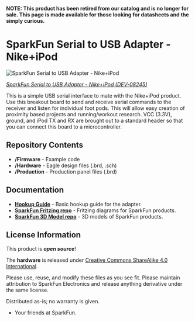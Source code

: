 **NOTE: This product has been retired from our catalog and is no longer for sale. This page is made available for those looking for datasheets and the simply curious.**

SparkFun Serial to USB Adapter - Nike+iPod
========================================

![SparkFun Serial to USB Adapter - Nike+iPod](https://cdn.sparkfun.com//assets/parts/7/3/2/08245-01.jpg)

[*SparkFun Serial to USB Adapter - Nike+iPod (DEV-08245)*](https://www.sparkfun.com/products/8245)

This is a simple USB serial interface to mate with the Nike+iPod product. 
Use this breakout board to send and receive serial commands to the receiver and listen for individual foot pods. 
This will allow easy creation of proximity based projects and running/workout research. 
VCC (3.3V), ground, and iPod TX and RX are brought out to a standard header so that you can connect this board to a microcontroller.

Repository Contents
-------------------

* **/Firmware** - Example code 
* **/Hardware** - Eagle design files (.brd, .sch)
* **/Production** - Production panel files (.brd)

Documentation
--------------
* **[Hookup Guide](https://www.sparkfun.com/tutorials/41)** - Basic hookup guide for the adapter.
* **[SparkFun Fritzing repo](https://github.com/sparkfun/Fritzing_Parts)** - Fritzing diagrams for SparkFun products.
* **[SparkFun 3D Model repo](https://github.com/sparkfun/3D_Models)** - 3D models of SparkFun products. 

License Information
-------------------
This product is _**open source**_! 

The **hardware** is released under [Creative Commons ShareAlike 4.0 International](https://creativecommons.org/licenses/by-sa/4.0/).

Please use, reuse, and modify these files as you see fit. Please maintain attribution to SparkFun Electronics and release anything derivative under the same license.

Distributed as-is; no warranty is given.

- Your friends at SparkFun.


